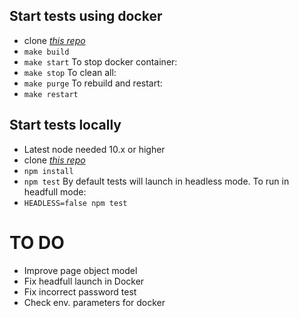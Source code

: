 
## Start tests using docker
* clone *[this repo](https://github.com/iarl/puppeteer-example.git)*
* `make build`
* `make start`
To stop docker container:
* `make stop`
To clean all:
* `make purge`
To rebuild and restart:
* `make restart`

## Start tests locally
* Latest node needed 10.x or higher
* clone *[this repo](https://github.com/iarl/puppeteer-example.git)*
* `npm install`
* `npm test`
By default tests will launch in headless mode.
To run in headfull mode:
* `HEADLESS=false npm test`

# TO DO
- Improve page object model
- Fix headfull launch in Docker
- Fix incorrect password test
- Check env. parameters for docker